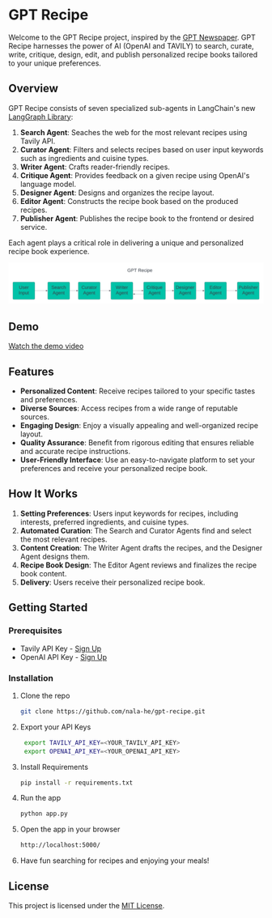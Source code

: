 # GPT Recipe

Welcome to the GPT Recipe project, inspired by the [GPT Newspaper](https://github.com/rotemweiss57/gpt-newspaper.git). GPT Recipe harnesses the power of AI (OpenAI and TAVILY) to search, curate, write, critique, design, edit, and publish personalized recipe books tailored to your unique preferences. 

## Overview

GPT Recipe consists of seven specialized sub-agents in LangChain's new [LangGraph Library](https://github.com/langchain-ai/langgraph):

1. **Search Agent**: Seaches the web for the most relevant recipes using Tavily API.
2. **Curator Agent**: Filters and selects recipes based on user input keywords such as ingredients and cuisine types.
3. **Writer Agent**: Crafts reader-friendly recipes.
4. **Critique Agent**: Provides feedback on a given recipe using OpenAI's language model.
5. **Designer Agent**: Designs and organizes the recipe layout.
6. **Editor Agent**: Constructs the recipe book based on the produced recipes.
7. **Publisher Agent**: Publishes the recipe book to the frontend or desired service.

Each agent plays a critical role in delivering a unique and personalized recipe book experience.

<div align="center">
    <img src="docs/gpt-recipe-architecture.png" alt="GPT Recipe Architecture">
</div>

## Demo
[Watch the demo video](docs/gpt-recipe-demo.mp4)

## Features

- **Personalized Content**: Receive recipes tailored to your specific tastes and preferences.
- **Diverse Sources**: Access recipes from a wide range of reputable sources.
- **Engaging Design**: Enjoy a visually appealing and well-organized recipe layout.
- **Quality Assurance**: Benefit from rigorous editing that ensures reliable and accurate recipe instructions.
- **User-Friendly Interface**: Use an easy-to-navigate platform to set your preferences and receive your personalized recipe book.

## How It Works

1. **Setting Preferences**: Users input keywords for recipes, including interests, preferred ingredients, and cuisine types.
2. **Automated Curation**: The Search and Curator Agents find and select the most relevant recipes.
3. **Content Creation**: The Writer Agent drafts the recipes, and the Designer Agent designs them.
4. **Recipe Book Design**: The Editor Agent reviews and finalizes the recipe book content.
5. **Delivery**: Users receive their personalized recipe book.

## Getting Started

### Prerequisites

- Tavily API Key - [Sign Up](https://tavily.com/)
- OpenAI API Key - [Sign Up](https://platform.openai.com/)

### Installation

1. Clone the repo
   ```sh
   git clone https://github.com/nala-he/gpt-recipe.git

2. Export your API Keys
   ```sh
    export TAVILY_API_KEY=<YOUR_TAVILY_API_KEY>
    export OPENAI_API_KEY=<YOUR_OPENAI_API_KEY>

3. Install Requirements
    ```sh
    pip install -r requirements.txt

4. Run the app
    ```sh
    python app.py

5. Open the app in your browser
    ```sh
    http://localhost:5000/
    
6. Have fun searching for recipes and enjoying your meals!

## License

This project is licensed under the [MIT License](LICENSE).
